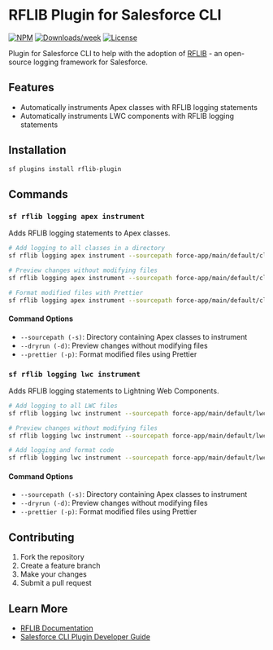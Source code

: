 # RFLIB Plugin for Salesforce CLI

[![NPM](https://img.shields.io/npm/v/rflib-plugin.svg?label=rflib-plugin)](https://www.npmjs.com/package/rflib-plugin) [![Downloads/week](https://img.shields.io/npm/dw/rflib-plugin.svg)](https://npmjs.org/package/rflib-plugin) [![License](https://img.shields.io/badge/License-BSD%203--Clause-brightgreen.svg)](https://raw.githubusercontent.com/salesforcecli/rflib-plugin/main/LICENSE)

Plugin for Salesforce CLI to help with the adoption of [RFLIB](https://github.com/j-fischer/rflib) - an open-source logging framework for Salesforce.

## Features

- Automatically instruments Apex classes with RFLIB logging statements
- Automatically instruments LWC components with RFLIB logging statements

## Installation

```bash
sf plugins install rflib-plugin
```

## Commands

### `sf rflib logging apex instrument`

Adds RFLIB logging statements to Apex classes.

```bash
# Add logging to all classes in a directory
sf rflib logging apex instrument --sourcepath force-app/main/default/classes

# Preview changes without modifying files
sf rflib logging apex instrument --sourcepath force-app/main/default/classes --dryrun

# Format modified files with Prettier
sf rflib logging apex instrument --sourcepath force-app/main/default/classes --prettier
```

#### Command Options

- `--sourcepath (-s)`: Directory containing Apex classes to instrument
- `--dryrun (-d)`: Preview changes without modifying files
- `--prettier (-p)`: Format modified files using Prettier

### `sf rflib logging lwc instrument`

Adds RFLIB logging statements to Lightning Web Components.

```bash
# Add logging to all LWC files
sf rflib logging lwc instrument --sourcepath force-app/main/default/lwc

# Preview changes without modifying files
sf rflib logging lwc instrument --sourcepath force-app/main/default/lwc --dryrun

# Add logging and format code
sf rflib logging lwc instrument --sourcepath force-app/main/default/lwc --prettier
```

#### Command Options

- `--sourcepath (-s)`: Directory containing Apex classes to instrument
- `--dryrun (-d)`: Preview changes without modifying files
- `--prettier (-p)`: Format modified files using Prettier

## Contributing

1. Fork the repository
2. Create a feature branch
3. Make your changes
4. Submit a pull request

## Learn More

- [RFLIB Documentation](https://github.com/j-fischer/rflib)
- [Salesforce CLI Plugin Developer Guide](https://developer.salesforce.com/docs/atlas.en-us.sfdx_cli_plugins.meta/sfdx_cli_plugins/cli_plugins_architecture_sf_cli.htm)
